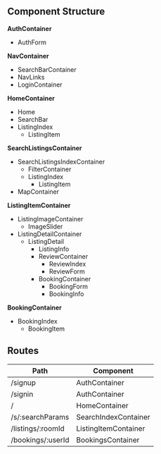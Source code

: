 ## Component Structure

**AuthContainer**
  - AuthForm

**NavContainer**
  - SearchBarContainer
  - NavLinks
  - LoginContainer

**HomeContainer**
 - Home
 - SearchBar
 - ListingIndex
    - ListingItem

**SearchListingsContainer**
- SearchListingsIndexContainer
  - FilterContainer
  - ListingIndex
    - ListingItem
- MapContainer

**ListingItemContainer**
- ListingImageContainer
  - ImageSlider
- ListingDetailContainer
  - ListingDetail
    - ListingInfo
    - ReviewContainer
      - ReviewIndex
      - ReviewForm
    - BookingContainer
        - BookingForm
        - BookingInfo

**BookingContainer**
  - BookingIndex
    - BookingItem

## Routes

|Path   | Component   |
|-------|-------------|
| /signup | AuthContainer |
| /signin | AuthContainer |
| / | HomeContainer |
| /s/:searchParams | SearchIndexContainer |
| /listings/:roomId | ListingItemContainer |
| /bookings/:userId | BookingsContainer |